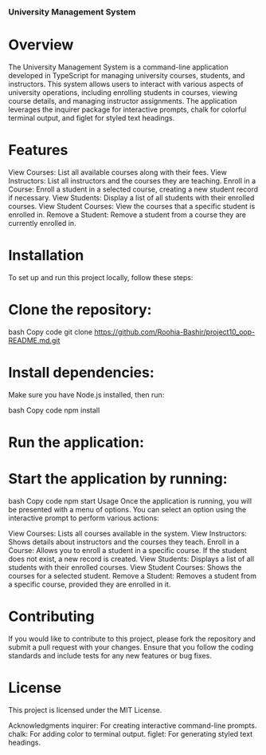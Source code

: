 ### University Management System
# Overview
The University Management System is a command-line application developed in TypeScript for managing university courses, students, and instructors. This system allows users to interact with various aspects of university operations, including enrolling students in courses, viewing course details, and managing instructor assignments. The application leverages the inquirer package for interactive prompts, chalk for colorful terminal output, and figlet for styled text headings.

# Features
View Courses: List all available courses along with their fees.
View Instructors: List all instructors and the courses they are teaching.
Enroll in a Course: Enroll a student in a selected course, creating a new student record if necessary.
View Students: Display a list of all students with their enrolled courses.
View Student Courses: View the courses that a specific student is enrolled in.
Remove a Student: Remove a student from a course they are currently enrolled in.
# Installation
To set up and run this project locally, follow these steps:

# Clone the repository:

bash
Copy code
git clone <https://github.com/Roohia-Bashir/project10_oop-README.md.git>

# Install dependencies:

Make sure you have Node.js installed, then run:

bash
Copy code
npm install
# Run the application:

# Start the application by running:

bash
Copy code
npm start
Usage
Once the application is running, you will be presented with a menu of options. You can select an option using the interactive prompt to perform various actions:

View Courses: Lists all courses available in the system.
View Instructors: Shows details about instructors and the courses they teach.
Enroll in a Course: Allows you to enroll a student in a specific course. If the student does not exist, a new record is created.
View Students: Displays a list of all students with their enrolled courses.
View Student Courses: Shows the courses for a selected student.
Remove a Student: Removes a student from a specific course, provided they are enrolled in it.
# Contributing
If you would like to contribute to this project, please fork the repository and submit a pull request with your changes. Ensure that you follow the coding standards and include tests for any new features or bug fixes.

# License
This project is licensed under the MIT License.

Acknowledgments
inquirer: For creating interactive command-line prompts.
chalk: For adding color to terminal output.
figlet: For generating styled text headings.
